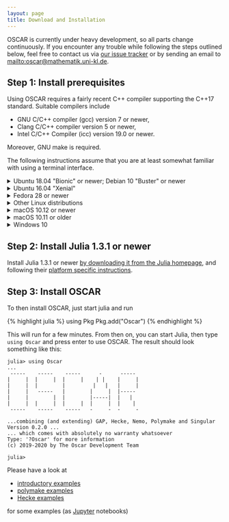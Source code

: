 ```yaml
---
layout: page
title: Download and Installation
---
```


OSCAR is currently under heavy development, so all parts
change continuously. If you encounter any trouble while following
the steps outlined below, feel free to contact us via
[our issue tracker](https://github.com/oscar-system/Oscar.jl/issues)
or by sending an email to <mailto:oscar@mathematik.uni-kl.de>.


## Step 1: Install prerequisites

Using OSCAR requires a fairly recent C++ compiler supporting the C++17 standard. Suitable compilers
include
- GNU C/C++ compiler (gcc) version 7 or newer,
- Clang C/C++ compiler version 5 or newer,
- Intel C/C++ Compiler (icc) version 19.0 or newer.

Moreover, GNU make is required.

The following instructions assume that you are at least somewhat familiar with using a
terminal interface.

<div class="clickdesc">

<details id="install-ubuntu1804">
<summary>
Ubuntu 18.04 "Bionic" or newer; Debian 10 "Buster" or newer
</summary>
Enter the following commands into a terminal (this will prompt for your password
and requires that you have permissions to administer your computer).
{% highlight bash %}
sudo apt-get update
sudo apt-get install build-essential
{% endhighlight %}
</details>

<details>
<summary id="install-ubuntu1604">
Ubuntu 16.04 "Xenial"
</summary>
<p>
The LTS release Ubuntu 16.04 has reached end of life in April 2019, but still receives
security updates until April 2021. In general we recommend that you upgrade to a more
recent Ubuntu version.
</p>
<p>
If you wish to proceed with it anyway, you can install a newer compiler as follows.
Enter the following commands into a terminal (this will prompt for your password
and requires that you have permissions to administer your computer).
{% highlight bash %}
sudo apt-get install -y software-properties-common
sudo add-apt-repository ppa:ubuntu-toolchain-r/test
sudo apt update
sudo apt install g++-7 -y
sudo update-alternatives --install /usr/bin/gcc gcc /usr/bin/gcc-7 60 --slave /usr/bin/g++ g++ /usr/bin/g++-7
{% endhighlight %}
</p>
</details>

<details>
<summary>
Fedora 28 or newer
</summary>
Enter the following commands into a terminal (this will prompt for your password
and requires that you have permissions to administer your computer).
{% highlight bash %}
sudo dnf install gcc-c++ make
{% endhighlight %}
</details>

<details>
<summary>
Other Linux distributions
</summary>
Please install a supported C/C++ compiler for your Linux distribution, as described above.
</details>

<details>
<summary>
macOS 10.12 or newer
</summary>
On macOS, you need to install the Xcode command line tools, as explained in the following instructions.
<ol>
<li>Install Xcode <a href="https://apps.apple.com/de/app/xcode/id497799835">via the App Store</a>.</li>
<li>Launch a Terminal and enter the command <code>xcode-select —install</code>, then press enter.</li>
<li>A window will appear asking you: <q>The xcode-select command requires
the command line developer tools. Would you like to install the tools
now?</q>. Confirm this by clicking <q>Install</q>.</li>
<li>Wait for this to complete; it needs to download about 130 MB of data.</li>
<li>You can verify that everything worked verifying the
<code>/Library/Developer/CommandLineTools/usr/bin/</code> exists and
contains executables such as <code>clang</code> and <code>clang++</code>,
the C and C++ compiler.</li>
</ol>
<p>
Note: some users have experienced build failures on macOS 10.15 with Xcode 11.4
(cf. this <a href="https://github.com/oscar-system/Oscar.jl/issues/82">github issue</a>).
Until a proper fix is found, the following might serve as a workaround, consisting in building <code>libcxxwrap-julia</code>
with Xcode 11.4 instead of using the binaries (replace <code>$SOMEWHERE</code> by
the directory in which you wish to install <code>libcxxwrap-julia</code>,
for example <code>$HOME/.julia/cxxwrap-workaround/</code>):
{% highlight bash %}
git clone -b v0.7.0 --depth 1 https://github.com/JuliaInterop/libcxxwrap-julia
cd libcxxwrap-julia
mkdir build
cd build
cmake -DCMAKE_INSTALL_PREFIX=$SOMEWHERE/libcxxwrap-julia-install -DCMAKE_BUILD_TYPE=Release ..
VERBOSE=ON cmake --build . --config Release --target install
{% endhighlight %}
Then, set up an "override file" (as indicated
<a href="https://github.com/JuliaInterop/libcxxwrap-julia#using-the-compiled-libcxxwrap-julia-in-cxxwrap">here</a>),
which is, by default, located at <code>~/.julia/artifacts/Overrides.toml</code>.
Create this file if it doesn't already exist, and add to it the following content:
{% highlight toml %}
[3eaa8342-bff7-56a5-9981-c04077f7cee7]
libcxxwrap_julia = "$SOMEWHERE/libcxxwrap-julia-install"
{% endhighlight %}
Finally, rebuild <code>Oscar</code> by typing the following in your Julia REPL:
<code>using Pkg; Pkg.build("Oscar")</code>.
</p>
</details>

<details>
<summary>
macOS 10.11 or older
</summary>
Unfortunately the Xcode versions available for older macOS versions do not
support C++17. We recommend updating to macOS 10.12 or later, and Xcode 9.2 or
later. If this is not an option and you are an experienced user, you might be
able to get things working by installing a newer C/C++ compiler through some
other means, e.g. via Homebrew. However, we cannot provide support for this.
</details>

<details>
<summary>
Windows 10
</summary>
We currently only support Windows 10 or newer using <a href="https://docs.microsoft.com/en-us/windows/wsl/install-win10">Windows Subsystem for Linux (WSL)</a>.
<ol>
<li>Search for "Turn Windows features on or off"</li>
<li>On the left panel, select "Turn Windows features on or off"</li>
<li>Select "Windows subsystem for Linux" and press "Ok"</li>
<li>Click "Restart the PC"</li>
<li>Click the Windows store icon (shopping bag)</li>
<li>Search for "Ubuntu" in the store - it's free!</li>
<li>Select "Ubuntu" and "Get" the app</li>
<li>Click "Launch" and follow the prompts</li>
</ol>
<p>
You can now follow the instructions for <em><a href="#install-ubuntu1804">Ubuntu 18.04 or newer</a></em> above.
</p>
<p>
To start bash in a later session, just search for <q>bash</q>.
</p>
</details>

</div>

## Step 2: Install Julia 1.3.1 or newer

Install Julia 1.3.1 or newer [by downloading it from the Julia homepage](https://julialang.org/downloads/),
and following their [platform specific instructions](https://julialang.org/downloads/platform/).


## Step 3: Install OSCAR

To then install OSCAR, just start julia and run

{% highlight julia %}
using Pkg
Pkg.add("Oscar")
{% endhighlight %}

This will run for a few minutes. From then on, you can start Julia, then type `using Oscar`
and press enter to use OSCAR. The result should look something like this:

```
julia> using Oscar
...
 -----    -----    -----      -      -----
|     |  |     |  |     |    | |    |     |
|     |  |        |         |   |   |     |
|     |   -----   |        |     |  |-----
|     |        |  |        |-----|  |   |
|     |  |     |  |     |  |     |  |    |
 -----    -----    -----   -     -  -     -

...combining (and extending) GAP, Hecke, Nemo, Polymake and Singular
Version 0.2.0 ...
... which comes with absolutely no warranty whatsoever
Type: '?Oscar' for more information
(c) 2019-2020 by The Oscar Development Team

julia>
```

Please have a look at

  - [introductory examples](https://oscar.computeralgebra.de/example/)
  - [polymake examples](https://github.com/micjoswig/oscar-notebooks)
  - [Hecke examples](https://github.com/thofma/HeckeTutorials.jl)

for some examples (as [Jupyter](https://jupyter.org/) notebooks)

<!-- TODO: disabled until https://github.com/oscar-system/GAP.jl/issues/335 is resolved

### Starting GAP with JuliaInterface

If you have the Julia module `GAP.jl` installed above, you can also use the packages in the OSCAR ecosystem from GAP.

You can start a GAP, linked to your downloaded Julia, via

{% highlight bash %}
~/.julia/gap.sh
{% endhighlight %}

On the resulting GAP prompt, you can then load the Julia interface via

{% highlight GAP %}
LoadPackage( "JuliaInterface" );
{% endhighlight %}
-->
